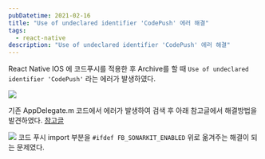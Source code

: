 ```yaml
---
pubDatetime: 2021-02-16
title: "Use of undeclared identifier 'CodePush' 에러 해결"
tags:
  - react-native
description: "Use of undeclared identifier 'CodePush' 에러 해결"
---
```


React Native IOS 에 코드푸시를 적용한 후 Archive를 할 때 `Use of undeclared identifier 'CodePush'` 라는 에러가 발생하였다.

![](https://images.velog.io/images/hojin9622/post/2642934a-a879-44b7-bec7-7ba1384156f1/Screen%20Shot%202021-02-16%20at%2011.20.58%20PM.png)

기존 AppDelegate.m 코드에서 에러가 발생하여 검색 후 아래 참고글에서 해결방법을 발견하였다.
[참고글](https://fantashit.com/use-of-undeclared-identifier-codepush/)

![](https://images.velog.io/images/hojin9622/post/4673a732-f83f-489c-a50c-5ad6bea5cf81/Screen%20Shot%202021-02-16%20at%2011.22.35%20PM.png)
코드 푸시 import 부분을 `#ifdef FB_SONARKIT_ENABLED` 위로 옮겨주는 해결이 되는 문제였다.
